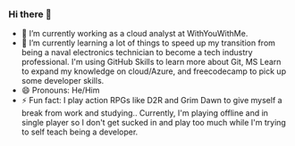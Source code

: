### Hi there 👋

- 🔭 I’m currently working as a cloud analyst at WithYouWithMe.
- 🌱 I’m currently learning a lot of things to speed up my transition from being a naval electronics technician to become a tech industry professional. I'm using GitHub Skills to learn more about Git, MS Learn to expand my knowledge on cloud/Azure, and freecodecamp to pick up some developer skills.
- 😄 Pronouns: He/Him
- ⚡ Fun fact: I play action RPGs like D2R and Grim Dawn to give myself a break from work and studying..  Currently, I'm playing offline and in single player so I don't get sucked in and play too much while I'm trying to self teach being a developer.

<!--
**Arvton/Arvton** is a ✨ _special_ ✨ repository because its `README.md` (this file) appears on your GitHub profile.

Here are some ideas to get you started:

- 🔭 I’m currently working as a cloud analyst at WithYouWithMe.
- 🌱 I’m currently learning a lot of things to speed up my transition from being a naval electronics technician to become a tech industry professional. I'm using GitHub Skills to learn more about Git, MS Learn to expand my knowledge on cloud/Azure, and freecodecamp to pick up some developer skills.
- 😄 Pronouns: He/Him
- ⚡ Fun fact: I play action RPGs like D2R and Grim Dawn to give myself a break from work and studying..  Currently, I'm playing offline and in single player so I don't get sucked in and play too much while I'm trying to self teach being a developer.
-->
